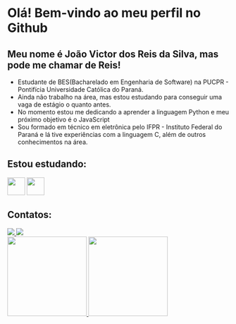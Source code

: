 # Olá! Bem-vindo ao meu perfil no Github
## Meu nome é João Victor dos Reis da Silva, mas pode me chamar de Reis!
- Estudante de BES(Bacharelado em Engenharia de Software) na PUCPR - Pontifícia Universidade Católica do Paraná.
- Ainda não trabalho na área, mas estou estudando para conseguir uma vaga de estágio o quanto antes.
- No momento estou me dedicando a aprender a linguagem Python e meu próximo objetivo é o JavaScript
- Sou formado em técnico em eletrônica pelo IFPR - Instituto Federal do Paraná e lá tive experiências com a linguagem C, além de outros conhecimentos na área.

## Estou estudando: 
<img loading = "lazy" src="https://cdn.jsdelivr.net/gh/devicons/devicon@latest/icons/python/python-original-wordmark.svg" width="40" height="40" /> <img loading = "lazy" src="https://cdn.jsdelivr.net/gh/devicons/devicon@latest/icons/git/git-original.svg" width="40" height="40" />

## Contatos:
<div>
<a href="https://mail.google.com/mail/?view=cm&to=j.victor.reis20044@gmail.com" target="_blank">
  <img loading="lazy" src="https://img.shields.io/badge/Gmail-D14836?style=for-the-badge&logo=gmail&logoColor=white">
</a>
<a href="https://www.linkedin.com/in/joaovictordosreis/" target="_blank"><img loading="lazy" src="https://img.shields.io/badge/-LinkedIn-%230077B5?style=for-the-badge&logo=linkedin&logoColor=white" target="_blank"></a>   

<div>
<a href="https://github.com/R3I5">
<img loading="lazy" height="180em" src="https://github-readme-stats.vercel.app/api/top-langs/?username=R3I5&layout=compact&langs_count=7&theme=dracula"/>
<img loading="lazy" height="180em" src="https://github-readme-stats.vercel.app/api?username=R3I5&show_icons=true&theme=dracula&include_all_commits=true&count_private=true"/>
</div>



         

